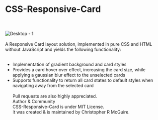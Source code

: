 
# CSS-Responsive-Card
<br/><br/>
![Desktop - 1](https://user-images.githubusercontent.com/1223579/128418963-dfc4394a-b071-4192-a8e5-7f55cba63946.png)<br/><br/>
A Responsive Card layout solution, implemented in pure CSS and HTML without JavaScript and yields the following functionality:
<br/><br/>
- Implementation of gradient background and card styles
- Provides a card hover over effect, increasing the card size, while applying a gaussian blur effect to the unselected cards
- Supports functionality to return all card states to default styles when navigating away from the selected card
<br/><br/>
Pull requests are also highly appreciated.<br/>
Author & Community<br/>
CSS-Responsive-Card is under MIT License.<br/>
It was created & is maintained by Christopher R McGuire.<br/>
